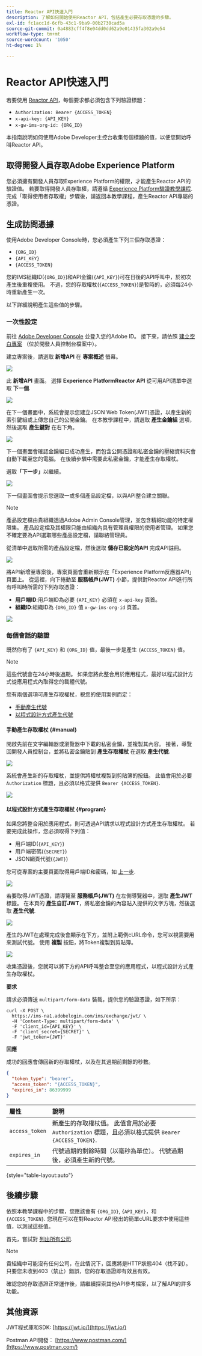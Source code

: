 ```yaml
---
title: Reactor API快速入門
description: 了解如何開始使用Reactor API，包括產生必要存取憑證的步驟。
exl-id: fc1acc1d-6cfb-43c1-9ba9-00b2730cad5a
source-git-commit: 0a4883cff4f8e04dd0dd62a9e01435fa302a9e54
workflow-type: tm+mt
source-wordcount: '1050'
ht-degree: 1%

---
```


# Reactor API快速入門

若要使用 [Reactor API](https://www.adobe.io/experience-platform-apis/references/reactor/)，每個要求都必須包含下列驗證標題：

* `Authorization: Bearer {ACCESS_TOKEN}`
* `x-api-key: {API_KEY}`
* `x-gw-ims-org-id: {ORG_ID}`

本指南說明如何使用Adobe Developer主控台收集每個標題的值，以便您開始呼叫Reactor API。

## 取得開發人員存取Adobe Experience Platform

您必須擁有開發人員存取Experience Platform的權限，才能產生Reactor API的驗證值。 若要取得開發人員存取權，請遵循 [Experience Platform驗證教學課程](https://www.adobe.com/go/platform-api-authentication-en). 完成「取得使用者存取權」步驟後，請返回本教學課程，產生Reactor API專屬的憑證。

## 生成訪問憑據

使用Adobe Developer Console時，您必須產生下列三個存取憑證：

* `{ORG_ID}`
* `{API_KEY}`
* `{ACCESS_TOKEN}`

您的IMS組織ID(`{ORG_ID}`)和API金鑰(`{API_KEY}`)可在日後的API呼叫中，於初次產生後重複使用。 不過，您的存取權杖(`{ACCESS_TOKEN}`)是暫時的，必須每24小時重新產生一次。

以下詳細說明產生這些值的步驟。

### 一次性設定

前往 [Adobe Developer Console](https://www.adobe.com/go/devs_console_ui) 並登入您的Adobe ID。 接下來，請依照 [建立空白專案](https://developer.adobe.com/developer-console/docs/guides/projects/projects-empty/) （位於開發人員控制台檔案中）。

建立專案後，請選取 **新增API** 在 **專案概述** 螢幕。

![](../images/api/getting-started/add-api-button.png)

此 **新增API** 畫面。 選擇 **Experience PlatformReactor API** 從可用API清單中選取 **下一個**.

![](../images/api/getting-started/add-launch-api.png)

在下一個畫面中，系統會提示您建立JSON Web Token(JWT)憑證，以產生新的索引鍵組或上傳您自己的公開金鑰。 在本教學課程中，請選取 **產生金鑰組** 選項，然後選取 **產生鍵對** 在右下角。

![](../images/api/getting-started/create-jwt.png)

下一個畫面會確認金鑰組已成功產生，而包含公開憑證和私密金鑰的壓縮資料夾會自動下載至您的電腦。 在後續步驟中需要此私密金鑰，才能產生存取權杖。

選取&#x200B;**「下一步」**&#x200B;以繼續。

![](../images/api/getting-started/keypair-generated.png)

下一個畫面會提示您選取一或多個產品設定檔，以與API整合建立關聯。

>[!NOTE]
>
>產品設定檔由貴組織透過Adobe Admin Console管理，並包含精細功能的特定權限集。 產品設定檔及其權限只能由組織內具有管理員權限的使用者管理。 如果您不確定要為API選取哪些產品設定檔，請聯絡管理員。

從清單中選取所需的產品設定檔，然後選取 **儲存已設定的API** 完成API註冊。

![](../images/api/getting-started/select-product-profile.png)

將API新增至專案後，專案頁面會重新顯示在「Experience Platform反應器API」頁面上。 從這裡，向下捲動至 **服務帳戶(JWT)** 小節，提供對Reactor API進行所有呼叫時所需的下列存取憑證：

* **用戶端ID**:用戶端ID為必要 `{API_KEY}` 必須在 `x-api-key` 頁首。
* **組織ID**:組織ID為 `{ORG_ID}` 值 `x-gw-ims-org-id` 頁首。

![](../images/api/getting-started/access-creds.png)

### 每個會話的驗證

既然你有了 `{API_KEY}` 和 `{ORG_ID}` 值，最後一步是產生 `{ACCESS_TOKEN}` 值。

>[!NOTE]
>
>這些代號會在24小時後過期。 如果您將此整合用於應用程式，最好以程式設計方式從應用程式內取得您的載體代號。

您有兩個選項可產生存取權杖，視您的使用案例而定：

* [手動產生代號](#manual)
* [以程式設計方式產生代號](#program)

#### 手動產生存取權杖 {#manual}

開啟先前在文字編輯器或瀏覽器中下載的私密金鑰，並複製其內容。 接著，導覽回開發人員控制台，並將私密金鑰貼到 **產生存取權杖** 在選取 **產生代號**.

![](../images/api/getting-started/paste-private-key.png)

系統會產生新的存取權杖，並提供將權杖複製到剪貼簿的按鈕。 此值會用於必要 `Authorization` 標題，且必須以格式提供 `Bearer {ACCESS_TOKEN}`.

![](../images/api/getting-started/token-generated.png)

#### 以程式設計方式產生存取權杖 {#program}

如果您將整合用於應用程式，則可透過API請求以程式設計方式產生存取權杖。 若要完成此操作，您必須取得下列值：

* 用戶端ID(`{API_KEY}`)
* 用戶端密碼(`{SECRET}`)
* JSON網頁代號(`{JWT}`)

您可從專案的主要頁面取得用戶端ID和密碼，如 [上一步](#one-time-setup).

![](../images/api/getting-started/auto-access-creds.png)

若要取得JWT憑證，請導覽至 **服務帳戶(JWT)** 在左側導覽器中，選取 **產生JWT** 標籤。 在本頁的 **產生自訂JWT**，將私密金鑰的內容貼入提供的文字方塊，然後選取 **產生代號**.

![](../images/api/getting-started/generate-jwt.png)

產生的JWT在處理完成後會顯示在下方，並附上範例cURL命令，您可以視需要用來測試代號。 使用 **複製** 按鈕，將Token複製到剪貼簿。

![](../images/api/getting-started/jwt-generated.png)

收集憑證後，您就可以將下方的API呼叫整合至您的應用程式，以程式設計方式產生存取權杖。

**要求**

請求必須傳送 `multipart/form-data` 裝載，提供您的驗證憑證，如下所示：

```shell
curl -X POST \
  https://ims-na1.adobelogin.com/ims/exchange/jwt/ \
  -H 'Content-Type: multipart/form-data' \
  -F 'client_id={API_KEY}' \
  -F 'client_secret={SECRET}' \
  -F 'jwt_token={JWT}'
```

**回應**

成功的回應會傳回新的存取權杖，以及在其過期前剩餘的秒數。

```json
{
  "token_type": "bearer",
  "access_token": "{ACCESS_TOKEN}",
  "expires_in": 86399999
}
```

| 屬性 | 說明 |
| :-- | :-- |
| `access_token` | 新產生的存取權杖值。 此值會用於必要 `Authorization` 標題，且必須以格式提供 `Bearer {ACCESS_TOKEN}`. |
| `expires_in` | 代號過期的剩餘時間（以毫秒為單位）。 代號過期後，必須產生新的代號。 |

{style="table-layout:auto"}

## 後續步驟

依照本教學課程中的步驟，您應該會有 `{ORG_ID}`, `{API_KEY}`，和 `{ACCESS_TOKEN}`. 您現在可以在對Reactor API發出的簡單cURL要求中使用這些值，以測試這些值。

首先，嘗試對 [列出所有公司](./endpoints/companies.md#list).

>[!NOTE]
>
>貴組織中可能沒有任何公司，在此情況下，回應將是HTTP狀態404（找不到）。 只要您未收到403（禁止）錯誤，您的存取憑證即有效且有效。

確認您的存取憑證正常運作後，請繼續探索其他API參考檔案，以了解API的許多功能。

## 其他資源

JWT程式庫和SDK: [https://jwt.io/](https://jwt.io/)

Postman API開發： [https://www.postman.com/](https://www.postman.com/)
